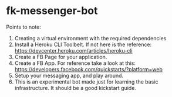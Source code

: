 # fk-messenger-bot

Points to note:
1. Creating a virtual environment with the required dependencies
2. Install a Heroku CLI Toolbelt. If not here is the reference: https://devcenter.heroku.com/articles/heroku-cli
3. Create a FB Page for your application.
4. Create a FB App. For reference take a look at this: https://developers.facebook.com/quickstarts/?platform=web
5. Setup your messaging app, and play around.
6. This is an experimental bot made just for learning the basic infrastructure. It should be a good kickstart guide.
